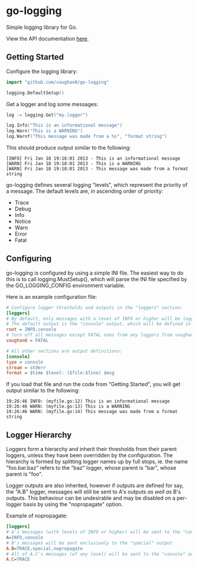 go-logging
==========

Simple logging library for Go.

View the API documentation [here](http://godoc.org/github.com/vaughan0/go-logging).

Getting Started
---------------

Configure the logging library:

```go
import "github.com/vaughan0/go-logging"

logging.DefaultSetup()
```

Get a logger and log some messages:

```go
log := logging.Get("my.logger")

log.Info("This is an informational message")
log.Warn("This is a WARNING")
log.Warnf("This message was made from a %s", "format string")
```

This should produce output similar to the following:

```
[INFO] Fri Jan 18 19:18:01 2013 - This is an informational message
[WARN] Fri Jan 18 19:18:01 2013 - This is a WARNING
[WARN] Fri Jan 18 19:18:01 2013 - This message was made from a format string
```

go-logging defines several logging "levels", which represent the priority of a message. The default levels are, in
ascending order of priority:
* Trace
* Debug
* Info
* Notice
* Warn
* Error
* Fatal

Configuring
-----------

go-logging is configured by using a simple INI file. The easiest way to do this is to call logging.MustSetup(), which
will parse the INI file specified by the GO_LOGGING_CONFIG environment variable.

Here is an example configuration file:

```ini
# Configure logger thresholds and outputs in the "loggers" section:
[loggers]
# By default, only messages with a level of INFO or higher will be logged.
# The default output is the "console" output, which will be defined in the next section.
root = INFO,console
# Turn off all messages except FATAL ones from any loggers from vaughan0's libraries.
vaughan0 = FATAL

# All other sections are output definitions:
[console]
type = console
stream = stderr
format = $time $level: ($file:$line) $msg
```

If you load that file and run the code from "Getting Started", you will get output similar to the following:

```
19:26:46 INFO: (myfile.go:12) This is an informational message
19:26:46 WARN: (myfile.go:13) This is a WARNING
19:26:46 WARN: (myfile.go:14) This message was made from a format string
```

Logger Hierarchy
----------------

Loggers form a hierarchy and inherit their thresholds from their parent loggers, unless they have been overridden by the
configuration. The hierarchy is formed by splitting logger names up by full stops, ie. the name "foo.bar.baz" refers to
the "baz" logger, whose parent is "bar", whose parent is "foo".

Logger outputs are also inherited, however if outputs are defined for say, the "A.B" logger, messages will still be
sent to A's outputs _as well as_ B's outputs. This behaviour can be undesirable and may be disabled on a per-logger
basis by using the "nopropagate" option.

Example of nopropagate:

```ini
[loggers]
# A's messages (with levels of INFO or higher) will be sent to the "console" output
A=INFO,console
# B's messages will be sent exclusively to the "special" output
A.B=TRACE,special,nopropagate
# All of A.C's messages (of any level) will be sent to the "console" output
A.C=TRACE
```
